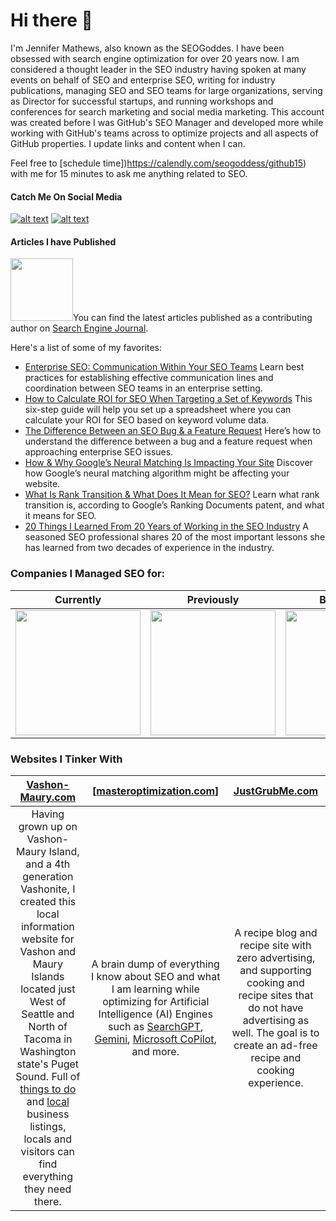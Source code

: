 # Hi there 👋
I'm Jennifer Mathews, also known as the SEOGoddes. I have been obsessed with search engine optimization for over 20 years now. I am considered a thought leader in the SEO industry having spoken at many events on behalf of SEO and enterprise SEO, writing for industry publications, managing SEO and SEO teams for large organizations, serving as Director for successful startups, and running workshops and conferences for search marketing and social media marketing. 
This account was created before I was GitHub's SEO Manager and developed more while working with GitHub's teams across to optimize projects and all aspects of GitHub properties. I update links and content when I can.

Feel free to [schedule time])https://calendly.com/seogoddess/github15) with me for 15 minutes to ask me anything related to SEO. 

#### Catch Me On Social Media

[![alt text][1.1]][1]
[![alt text][2.1]][2]

[1.1]: http://i.imgur.com/tXSoThF.png (twitter icon with padding)
[2.1]: http://i.imgur.com/P3YfQoD.png (facebook icon with padding)


[1]: http://www.twitter.com/seogoddess
[2]: http://www.facebook.com/theseogoddess

#### Articles I have Published
<img src="https://cdn.searchenginejournal.com/wp-content/themes/sej14/images-new/sej2x_new11.webp" float="left" width="100px">You can find the latest articles published as a contributing author on [Search Engine Journal](https://www.searchenginejournal.com/author/jenn-mathews/). 

Here's a list of some of my favorites:

 - [Enterprise SEO: Communication Within Your SEO Teams](https://www.searchenginejournal.com/enterprise-seo-team-communication/339311/)
Learn best practices for establishing effective communication lines and coordination between SEO teams in an enterprise setting.
 - [How to Calculate ROI for SEO When Targeting a Set of Keywords](https://www.searchenginejournal.com/calculate-roi-seo-targeting-keywords/380636/)
This six-step guide will help you set up a spreadsheet where you can calculate your ROI for SEO based on keyword volume data.
 - [The Difference Between an SEO Bug & a Feature Request](https://www.searchenginejournal.com/seo-bug-vs-feature-request/341891/)
Here’s how to understand the difference between a bug and a feature request when approaching enterprise SEO issues.
 - [How & Why Google’s Neural Matching Is Impacting Your Site](https://www.searchenginejournal.com/google-machine-learning-neural-matching/304563/)
Discover how Google’s neural matching algorithm might be affecting your website.
 - [What Is Rank Transition & What Does It Mean for SEO?](https://www.searchenginejournal.com/rank-transition-seo/292731/)
Learn what rank transition is, according to Google’s Ranking Documents patent, and what it means for SEO.
 - [20 Things I Learned From 20 Years of Working in the SEO Industry](https://www.searchenginejournal.com/what-i-learned-working-in-seo-industry/380069/)
A seasoned SEO professional shares 20 of the most important lessons she has learned from two decades of experience in the industry.


### Companies I Managed SEO for:
|Currently|Previously|Before That| 2012-2014 |2006-2007|
|:-------------:|:-------------:|:-------------:|:-------------:|:-------------:|
| <img src="https://seogoddess.com/wp-content/uploads/2020/03/Github-Logo.png" width="200px"> |  <img src="https://seogoddess.com/wp-content/uploads/2019/05/groupon-logo.jpg" width="200px"> | <img src="https://seogoddess.com/wp-content/uploads/2019/05/Nordstrom-logo.png" width="200px">|<img src="https://seogoddess.me/wp-content/uploads/2019/05/ADP_logo-e1558884106537.png" width="200px">|<img src="https://seogoddess.com/wp-content/uploads/2019/05/download.png" width="200px">|


### Websites I Tinker With

| [Vashon-Maury.com](https://vashon-maury.com) | [[masteroptimization.com](https://masteroptimization.com/)] | [JustGrubMe.com](https://justgrubme.com) |
|:-------------:|:-------------:|:-------------:|
| Having grown up on Vashon-Maury Island, and a 4th generation Vashonite, I created this local information website for Vashon and Maury Islands located just West of Seattle and North of Tacoma in Washington state's Puget Sound. Full of [things to do](https://vashon-maury.com/vashon-island/things-vashon-island/) and [local](https://vashon-maury.com/local/) business listings, locals and visitors can find everything they need there.  | A brain dump of everything I know about SEO and what I am learning while optimizing for Artificial Intelligence (AI) Engines such as [SearchGPT](https://openai.com/index/searchgpt-prototype/), [Gemini](https://gemini.google.com/), [Microsoft CoPilot](https://www.bing.com/chat), and more. | A recipe blog and recipe site with zero advertising, and supporting cooking and recipe sites that do not have advertising as well. The goal is to create an ad-free recipe and cooking experience. |
